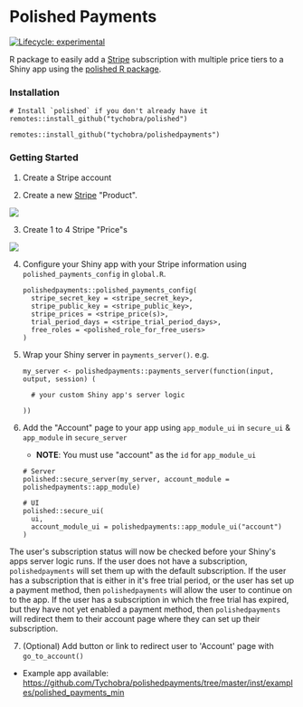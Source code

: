 # Polished Payments

[![Lifecycle: experimental](https://img.shields.io/badge/lifecycle-maturing-blue.svg)](https://www.tidyverse.org/lifecycle/#maturing)

R package to easily add a [Stripe](https://stripe.com/) subscription with multiple price tiers to a Shiny app using the [polished R package](https://github.com/Tychobra/polished).

### Installation

```
# Install `polished` if you don't already have it
remotes::install_github("tychobra/polished")

remotes::install_github("tychobra/polishedpayments")
```

### Getting Started

1. Create a Stripe account  

2. Create a new [Stripe](https://stripe.com/) "Product".  
  
![](https://res.cloudinary.com/dxqnb8xjb/image/upload/v1599855757/Screen_Shot_2020-09-11_at_3.19.38_PM_hq6c89.png)

3. Create 1 to 4 Stripe "Price"s  
  
![](https://res.cloudinary.com/dxqnb8xjb/image/upload/v1599855858/Screen_Shot_2020-09-11_at_4.23.43_PM_pgrt4r.png)

4. Configure your Shiny app with your Stripe information using `polished_payments_config` in `global.R`.  
  
      ```
      polishedpayments::polished_payments_config(
        stripe_secret_key = <stripe_secret_key>,
        stripe_public_key = <stripe_public_key>,
        stripe_prices = <stripe_price(s)>,
        trial_period_days = <stripe_trial_period_days>,
        free_roles = <polished_role_for_free_users>
      )
      ```

5. Wrap your Shiny server in `payments_server()`. e.g.

      ```
      my_server <- polishedpayments::payments_server(function(input, output, session) (
        
        # your custom Shiny app's server logic
        
      ))
      
      ```
  
6. Add the "Account" page to your app using `app_module_ui` in `secure_ui` & `app_module` in `secure_server`   
  
    - **NOTE**: You must use "account" as the `id` for `app_module_ui`  
    
    ```
    # Server
    polished::secure_server(my_server, account_module = polishedpayments::app_module)
    
    # UI
    polished::secure_ui(
      ui,
      account_module_ui = polishedpayments::app_module_ui("account")
    )
    ```
  
The user's subscription status will now be checked before your Shiny's apps server logic runs.  If the user does not have a subscription, `polishedpayments` will set them up with the default subscription.  If the user has a subscription that is either in it's free trial period, or the user has set up a payment method, then `polishedpayments` will allow the user to continue on to the app.   If the user has a subscription in which the free trial has expired, but they have not yet enabled a payment method, then `polishedpayments` will redirect them to their account page where they can set up their subscription.   
  
7. (Optional) Add button or link to redirect user to 'Account' page with `go_to_account()`  

- Example app available: <a href="https://github.com/Tychobra/polishedpayments/tree/master/inst/examples/polished_payments_min">https://github.com/Tychobra/polishedpayments/tree/master/inst/examples/polished_payments_min</a>

